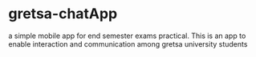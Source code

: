 # gretsa-chatApp
a simple mobile app for end semester exams practical. This is an app to enable interaction and communication among gretsa university students

